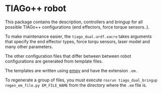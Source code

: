# TIAGo++ robot

This package contains the description, controllers and bringup for all possible TIAGo++ configurations (end effectors, force torque sensors..).

To make maintenance easier, the `tiago_dual.urdf.xacro` takes arguments that specify the end effector types, force torqu sensors, laser model and many other parameters.

The other configuration files that  differ between between robot configurations are generated from template files.

The templates are written using [empy](https://pypi.org/project/empy/) and have the extension `.em`. 

To regenerate a group of files, you must execute `rosrun tiago_dual_bringup regen_em_file.py EM_FILE_NAME` from the directory where the `.em` file is. 






